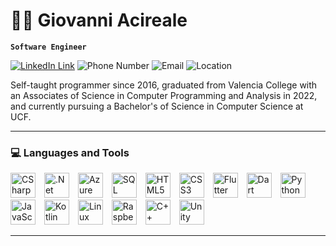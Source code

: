 # 👨‍💻 Giovanni Acireale

<!--
**GiovanniAcireale/GiovanniAcireale** is a ✨ _special_ ✨ repository because its `README.md` (this file) appears on your GitHub profile.

Here are some ideas to get you started:

- 🔭 I’m currently working on ...
- 🌱 I’m currently learning ...
- 👯 I’m looking to collaborate on ...
- 🤔 I’m looking for help with ...
- 💬 Ask me about ...
- 📫 How to reach me: ...
- 😄 Pronouns: ...
- ⚡ Fun fact: ...
-->
**`Software Engineer`**

<a href="https://www.linkedin.com/in/giovanni-acireale/"><img alt="LinkedIn Link" title="My LinkedIn" src="https://custom-icon-badges.demolab.com/badge/-Linkedin-1155ba?style=for-the-badge&logoColor=white&logo=repo"/></a>
<img alt="Phone Number" title=" My Phone Number" src="https://custom-icon-badges.demolab.com/badge/-407--694--6556-red?style=for-the-badge&logo=phone&logoColor=white"/>
<img alt="Email" title="My Email" src="https://custom-icon-badges.demolab.com/badge/-gio.acireale@gmail.com-55960c?style=for-the-badge&logo=mention&logoColor=white"/>
<img alt="Location" title="My Location" src="https://custom-icon-badges.demolab.com/badge/Florida-USA-blue?style=for-the-badge&logo=location&logoColor=white"/>

Self-taught programmer since 2016, graduated from Valencia College with an Associates of Science in Computer Programming and Analysis in 2022, and currently pursuing a Bachelor's of Science in Computer Science at UCF.

---

### 💻 Languages and Tools  

<img title="CSharp" width="40px" style="padding-right:10px;" src="https://cdn.jsdelivr.net/gh/devicons/devicon/icons/csharp/csharp-original.svg" /> <img title=".Net" width="40px" style="padding-right:10px;" src="https://cdn.jsdelivr.net/gh/devicons/devicon/icons/dot-net/dot-net-plain-wordmark.svg" /> <img title="Azure" width="40px" style="padding-right:10px;" src="https://cdn.jsdelivr.net/gh/devicons/devicon/icons/azure/azure-original.svg" /> <img title="SQL" width="40px" style="padding-right:10px;" src="https://cdn.jsdelivr.net/gh/devicons/devicon/icons/mysql/mysql-original.svg" /> <img title="HTML5" width="40px" style="padding-right:10px;" src="https://cdn.jsdelivr.net/gh/devicons/devicon/icons/html5/html5-original.svg" /> <img title="CSS3" width="40px" style="padding-right:10px;" src="https://cdn.jsdelivr.net/gh/devicons/devicon/icons/css3/css3-original.svg" /> <img title="Flutter" width="40px" style="padding-right:10px;" src="https://cdn.jsdelivr.net/gh/devicons/devicon/icons/flutter/flutter-original.svg" /> <img title="Dart" width="40px" style="padding-right:10px;" src="https://cdn.jsdelivr.net/gh/devicons/devicon/icons/dart/dart-original.svg" /> <img title="Python" width="40px" style="padding-right:10px;" src="https://cdn.jsdelivr.net/gh/devicons/devicon/icons/python/python-original.svg" /> <img title="JavaScript" width="40px" style="padding-right:10px;" src="https://cdn.jsdelivr.net/gh/devicons/devicon/icons/javascript/javascript-plain.svg" /> <img title="Kotlin" width="40px" style="padding-right:10px;" src="https://cdn.jsdelivr.net/gh/devicons/devicon/icons/kotlin/kotlin-original.svg" /> <img title="Linux" width="40px" style="padding-right:10px;" src="https://cdn.jsdelivr.net/gh/devicons/devicon/icons/linux/linux-original.svg" /> <img title="Raspberry Pi" width="40px" style="padding-right:10px;" src="https://cdn.jsdelivr.net/gh/devicons/devicon/icons/raspberrypi/raspberrypi-original.svg" /> <img title="C++" width="40px" style="padding-right:10px;" src="https://cdn.jsdelivr.net/gh/devicons/devicon/icons/cplusplus/cplusplus-original.svg" /> <img title="Unity" width="40px" style="padding-right:10px;" src="https://cdn.jsdelivr.net/gh/devicons/devicon/icons/unity/unity-original.svg" />

---

<!--
to be continued
-->
